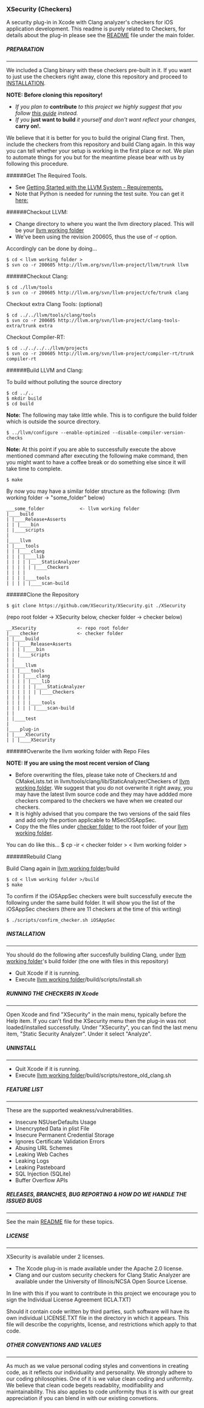 ### XSecurity (Checkers)
A security plug-in in Xcode with Clang analyzer's checkers for iOS application development. This readme is purely related to Checkers, for details about the plug-in please see the [README](https://github.com/XSecurity/XSecurity) file under the main folder.


##### PREPARATION
_____________________________

We included a Clang binary with these checkers pre-built in it. If you want to just use the checkers right away, clone this repository and proceed to [INSTALLATION](#install). 

**NOTE: Before cloning this repository!**

- *If you plan to* **contribute** *to this project we highly suggest that you follow [this guide](https://github.com/XSecurity/XSecurity/blob/master/BUILD_CLANG_AND_HELP.md) instead.* 
- *If you* **just want to build** *it yourself and don't want reflect your changes,* **carry on!.**

We believe that it is better for you to build the original Clang first. Then, include the checkers from this repository and build Clang again. In this way you can tell whether your setup is working in the first place or not.
We plan to automate things for you but for the meantime please bear with us by following this procedure.


######Get The Required Tools.

- See [Getting Started with the LLVM System - Requirements.](http://llvm.org/docs/GettingStarted.html#requirements)
- Note that Python is needed for running the test suite. You can get it [here:](http://www.python.org/download)

######Checkout LLVM:

- Change directory to where you want the llvm directory placed. This will be your [llvm working folder](#llvm_working_folder)
- We've been using the revision 200605, thus the use of -r option.

Accordingly can be done by doing...

    $ cd < llvm working folder > 
    $ svn co -r 200605 http://llvm.org/svn/llvm-project/llvm/trunk llvm 


######Checkout Clang:

    $ cd ./llvm/tools
    $ svn co -r 200605 http://llvm.org/svn/llvm-project/cfe/trunk clang 

Checkout extra Clang Tools: (optional)

    $ cd ../../llvm/tools/clang/tools
    $ svn co -r 200605 http://llvm.org/svn/llvm-project/clang-tools-extra/trunk extra 

Checkout Compiler-RT:

    $ cd ../../../../llvm/projects
    $ svn co -r 200605 http://llvm.org/svn/llvm-project/compiler-rt/trunk compiler-rt 

######Build LLVM and Clang: 

To build without polluting the source directory

    $ cd ../..
    $ mkdir build  
    $ cd build

**Note:** The following may take little while. This is to configure the build folder which is outside the source directory.

    $ ../llvm/configure --enable-optimized --disable-compiler-version-checks

**Note:** At this point if you are able to successfully execute the above mentioned command after executing the following make command, then you might want to have a coffee break or do something else since it will take time to complete.

    $ make

By now you may have a similar folder structure as the following: <a name="llvm_working_folder" />(llvm working folder -> "some_folder" below)
        
    ___some_folder             <- llvm working folder 
    |____build
    | |____Release+Asserts
    | | |____bin
    | |____scripts
    |
    |____llvm
    | |____tools
    | | |____clang
    | | | |____lib
    | | | | |____StaticAnalyzer
    | | | | | |____Checkers
    | | | |
    | | | |____tools
    | | | | |____scan-build

######Clone the Repository

    $ git clone https://github.com/XSecurity/XSecurity.git ./XSecurity

<a name="repo_root" />(repo root folder -> XSecurity below, <a name="checker_folder" />checker folder -> checker below)

    __XSecurity               <- repo root folder
    |____checker              <- checker folder
    | |____build
    | | |____Release+Asserts
    | | | |____bin
    | | |____scripts
    | |
    | |____llvm
    | | |____tools
    | | | |____clang
    | | | | |____lib
    | | | | | |____StaticAnalyzer
    | | | | | | |____Checkers
    | | | | |
    | | | | |____tools
    | | | | | |____scan-build
    | |  
    | |____test
    | 
    |____plug-in
    | |____XSecurity
    | | |____XSecurity
    

######Overwrite the llvm working folder with Repo Files

**NOTE:  If you are using the most recent version of Clang**

- Before overwriting the files, please take note of Checkers.td and CMakeLists.txt in llvm/tools/clang/lib/StaticAnalyzer/Checkers of [llvm working folder](#llvm_working_folder). We suggest that you do not overwrite it right away, you may have the latest llvm source code and they may have addded more checkers compared to the checkers we have when we created our checkers.
- It is highly advised that you compare the two versions of the said files and add only the portion applicable to MSecIOSAppSec.
- Copy the the files under [checker folder](#checker_folder) to the root folder of your [llvm working folder](#llvm_working_folder).

You can do like this...
    $ cp -ir < checker folder > < llvm working folder >  


######Rebuild Clang 

Build Clang again in [llvm working folder](#llvm_working_folder)/build

    $ cd < llvm working folder >/build
    $ make

To confirm if the iOSAppSec checkers were built successfully execute the following under the same build folder.
It will show you the list of the iOSAppSec checkers (there are 11 checkers at the time of this writing)

    $ ./scripts/confirm_checker.sh iOSAppSec


##### <a name="install"/>INSTALLATION
_____________________________

You should do the following after succesfully building Clang, under [llvm working folder](#llvm_working_folder)'s build folder 
(the one with files in this repository) 
- Quit Xcode if it is running.
- Execute [llvm working folder](#llvm_working_folder)/build/scripts/install.sh 


##### RUNNING THE CHECKERS IN Xcode
_____________________________

Open Xcode and find "XSecurity" in the main menu, typically before the Help item. If you can't find the XSecurity menu then the plug-in was not loaded/installed successfully. Under "XSecurity", you can find the last menu item, "Static Security Analyzer". Under it select "Analyze". 


##### UNINSTALL
_____________________________

- Quit Xcode if it is running.
- Execute [llvm working folder](#llvm_working_folder)/build/scripts/restore_old_clang.sh 


##### FEATURE LIST
_____________________________

These are the supported weakness/vulnerabilities.
- Insecure NSUserDefaults Usage
- Unencrypted Data in plist File
- Insecure Permanent Credential Storage
- Ignores Certificate Validation Errors
- Abusing URL Schemes
- Leaking Web Caches
- Leaking Logs
- Leaking Pasteboard
- SQL Injection (SQLite)
- Buffer Overflow APIs 


##### RELEASES, BRANCHES, BUG REPORTING & HOW DO WE HANDLE THE ISSUED BUGS
_____________________________

See the main [README](https://github.com/XSecurity/XSecurity) file for these topics.


##### LICENSE
_____________________________

XSecurity is available under 2 licenses.
- The Xcode plug-in is made available under the Apache 2.0 license.
- Clang and our custom security checkers for Clang Static Analyzer are available under the University of Illinois/NCSA Open Source License.

In line with this if you want to contribute in this project we encourage you to sign the Individual License Agreement (ICLA.TXT)

Should it contain code written by third parties, such software will have its own individual LICENSE.TXT file in the directory in which it appears. This file will describe the copyrights, license, and restrictions which apply to that code.


##### OTHER CONVENTIONS AND VALUES
_____________________________

As much as we value personal coding styles and conventions in creating code, as it reflects
our individuality and personality. We strongly adhere to our coding philosophies. One of it is we value 
clean coding and uniformity. We believe that clean code begets readablity, modifiability and 
maintainability. This also applies to code uniformity thus it is with our great appreciation if you can 
blend in with our existing convetions.

